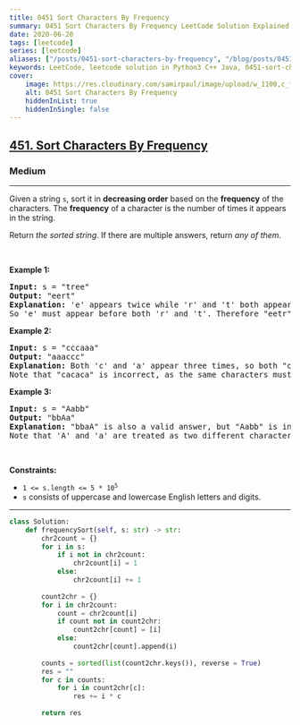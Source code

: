 ```yaml
---
title: 0451 Sort Characters By Frequency
summary: 0451 Sort Characters By Frequency LeetCode Solution Explained
date: 2020-06-20
tags: [leetcode]
series: [leetcode]
aliases: ["/posts/0451-sort-characters-by-frequency", "/blog/posts/0451-sort-characters-by-frequency", "/0451-sort-characters-by-frequency"]
keywords: LeetCode, leetcode solution in Python3 C++ Java, 0451-sort-characters-by-frequency solution
cover:
    image: https://res.cloudinary.com/samirpaul/image/upload/w_1100,c_fit,co_rgb:FFFFFF,l_text:Arial_70_bold:0451 Sort Characters By Frequency/problem-solving.webp
    alt: 0451 Sort Characters By Frequency
    hiddenInList: true
    hiddenInSingle: false
---
```



<h2><a href="https://leetcode.com/problems/sort-characters-by-frequency/">451. Sort Characters By Frequency</a></h2><h3>Medium</h3><hr><div><p>Given a string <code>s</code>, sort it in <strong>decreasing order</strong> based on the <strong>frequency</strong> of the characters. The <strong>frequency</strong> of a character is the number of times it appears in the string.</p>

<p>Return <em>the sorted string</em>. If there are multiple answers, return <em>any of them</em>.</p>

<p>&nbsp;</p>
<p><strong class="example">Example 1:</strong></p>

<pre><strong>Input:</strong> s = "tree"
<strong>Output:</strong> "eert"
<strong>Explanation:</strong> 'e' appears twice while 'r' and 't' both appear once.
So 'e' must appear before both 'r' and 't'. Therefore "eetr" is also a valid answer.
</pre>

<p><strong class="example">Example 2:</strong></p>

<pre><strong>Input:</strong> s = "cccaaa"
<strong>Output:</strong> "aaaccc"
<strong>Explanation:</strong> Both 'c' and 'a' appear three times, so both "cccaaa" and "aaaccc" are valid answers.
Note that "cacaca" is incorrect, as the same characters must be together.
</pre>

<p><strong class="example">Example 3:</strong></p>

<pre><strong>Input:</strong> s = "Aabb"
<strong>Output:</strong> "bbAa"
<strong>Explanation:</strong> "bbaA" is also a valid answer, but "Aabb" is incorrect.
Note that 'A' and 'a' are treated as two different characters.
</pre>

<p>&nbsp;</p>
<p><strong>Constraints:</strong></p>

<ul>
	<li><code>1 &lt;= s.length &lt;= 5 * 10<sup>5</sup></code></li>
	<li><code>s</code> consists of uppercase and lowercase English letters and digits.</li>
</ul>
</div>

---




```python
class Solution:
    def frequencySort(self, s: str) -> str:
        chr2count = {}
        for i in s:
            if i not in chr2count:
                chr2count[i] = 1
            else:
                chr2count[i] += 1
                
        count2chr = {}
        for i in chr2count:
            count = chr2count[i]
            if count not in count2chr:
                count2chr[count] = [i]
            else:
                count2chr[count].append(i)
        
        counts = sorted(list(count2chr.keys()), reverse = True)
        res = ""
        for c in counts:
            for i in count2chr[c]:
                res += i * c
        
        return res
```
